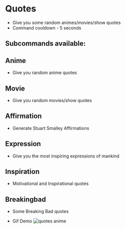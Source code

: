 # Quotes
- Give you some random animes/movies/show quotes
- Command cooldown - 5 seconds

## Subcommands available:

## Anime 
- Give you random anime quotes

## Movie 
- Give you random movies/show quotes

## Affirmation 
- Generate Stuart Smalley Affirmations

## Expression 
- Give you the most inspiring expressions of mankind

## Inspiration 
- Motivational and Inspirational quotes

## Breakingbad 
- Some Breaking Bad quotes

- Gif Demo ![quotes anime](https://i.imgur.com/SD6qU4D.gif)